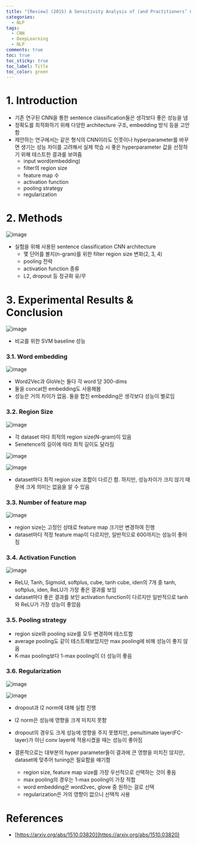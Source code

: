 ```yaml
---
title: "[Review] (2015) A Sensitivity Analysis of (and Practitioners’ Guide to) Convolutional Neural Networks for Sentence Classification"
categories:
  - NLP
tags:
  - CNN
  - DeepLearning
  - NLP
comments: true
toc: true
toc_sticky: true
toc_label: Title
toc_color: green
---
```


# 1. Introduction

- 기존 연구된 CNN을 통한 sentence classification들은 생각보다 좋은 성능을 냄
- 정확도를 최적화하기 위해 다양한 architecture 구조, embedding 방식 등을 고안함
- 제안하는 연구에서는 같은 형식의 CNN이라도 인풋이나 hyperparameter를 바꾸면 생기는 성능 차이를 고려해서 실제 학습 시 좋은 hyperparameter 값을 선정하기 위해 테스트한 결과를 보여줌
    - input word(embedding)
    - filter의 region size
    - feature map 수
    - activation function
    - pooling strategy
    - regularization

# 2. Methods

![image](assets/imgs/paper/2015-cnn-nlp/00.png)

- 실험을 위해 사용된 sentence classification CNN architecture
    - 몇 단어를 볼지(n-gram)를 위한 filter region size 변화(2, 3, 4)
    - pooling 전략
    - activation function 종류
    - L2, dropout 등 정규화 유/무

# 3. Experimental Results & Conclusion

![image](assets/imgs/paper/2015-cnn-nlp/01.png)

- 비교를 위한 SVM baseline 성능

### 3.1. Word embedding

![image](assets/imgs/paper/2015-cnn-nlp/02.png)

- Word2Vec과 GloVe는 둘다 각 word 당 300-dims
- 둘을 concat한 embedding도 사용해봄
- 성능은 거의 차이가 없음. 둘을 합친 embedding은 생각보다 성능이 별로임

### 3.2. Region Size

![image](assets/imgs/paper/2015-cnn-nlp/03.png)

- 각 dataset 마다 최적의 region size(N-gram)이 있음
- Senetence의 길이에 따라 최적 길이도 달라짐

![image](assets/imgs/paper/2015-cnn-nlp/04.png)

![image](assets/imgs/paper/2015-cnn-nlp/05.png)

- dataset마다 최적 region size 조합이 다르긴 함. 하지만, 성능차이가 크지 않기 때문에 크게 의미는 없음을 알 수 있음

### 3.3. Number of feature map

![image](assets/imgs/paper/2015-cnn-nlp/06.png)

- region size는 고정인 상태로 feature map 크기만 변경하여 진행
- dataset마다 적정 feature map이 다르지만, 일반적으로 600까지는 성능이 좋아짐

### 3.4. Activation Function

![image](assets/imgs/paper/2015-cnn-nlp/07.png)

- ReLU, Tanh, Sigmoid, softplus, cube, tanh cube, iden의 7개 중 tanh, softplus, iden, ReLU가 가장 좋은 결과를 보임
- dataset마다 좋은 결과를 보인 activation function이 다르지만 일반적으로 tanh와 ReLU가 가장 성능이 좋았음

### 3.5. Pooling strategy

- region size와 pooling size를 모두 변경하며 테스트함
- average pooling도 같이 테스트해보았지만 max pooling에 비해 성능이 좋지 않음
- K-max pooling보다 1-max pooling이 더 성능이 좋음

### 3.6. Regularization

![image](assets/imgs/paper/2015-cnn-nlp/08.png)

![image](assets/imgs/paper/2015-cnn-nlp/09.png)

- dropout과 l2 norm에 대해 실험 진행
- l2 norm은 성능에 영향을 크게 미치지 못함
- dropout의 경우도 크게 성능에 영향을 주지 못했지만, penultimate layer(FC-layer)가 아닌 conv layer에 적용시켰을 때는 성능이 좋아짐

- 결론적으로는 대부분의 hyper parameter들이 결과에 큰 영향을 미치진 않지만, dataset에 맞추어 tuning은 필요함을 얘기함
    - region size, feature map size를 가장 우선적으로 선택하는 것이 좋음
    - max pooling의 경우는 1-max pooling이 가장 적합
    - word embedding은 word2vec, glove 중 원하는 걸로 선택
    - regularization은 거의 영향이 없으니 선택적 사용



# References

- [https://arxiv.org/abs/1510.03820](https://arxiv.org/abs/1510.03820)